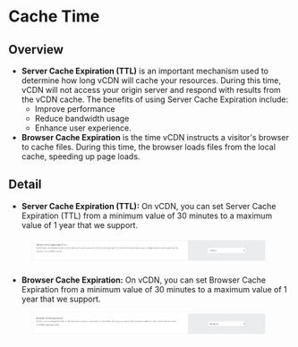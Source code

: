 # Cache Time

## **Overview** <a href="#tong-quan" id="tong-quan"></a>

* **Server Cache Expiration (TTL)** is an important mechanism used to determine how long vCDN will cache your resources. During this time, vCDN will not access your origin server and respond with results from the vCDN cache. The benefits of using Server Cache Expiration include:
  * Improve performance
  * Reduce bandwidth usage
  * Enhance user experience.
* **Browser Cache Expiration** is the time vCDN instructs a visitor's browser to cache files. During this time, the browser loads files from the local cache, speeding up page loads.

## Detail <a href="#chi-tiet" id="chi-tiet"></a>

* **Server Cache Expiration (TTL):** On vCDN, you can set Server Cache Expiration (TTL) from a minimum value of 30 minutes to a maximum value of 1 year that we support.

<figure><img src="../../.gitbook/assets/image.png" alt=""><figcaption></figcaption></figure>

* **Browser Cache Expiration:** On vCDN, you can set Browser Cache Expiration from a minimum value of 30 minutes to a maximum value of 1 year that we support.

<figure><img src="../../.gitbook/assets/image (1).png" alt=""><figcaption></figcaption></figure>
